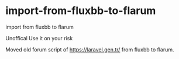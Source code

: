 # import-from-fluxbb-to-flarum

import from fluxbb to flarum

Unoffical
Use it on your risk

Moved old forum script of https://laravel.gen.tr/ from fluxbb to flarum.
